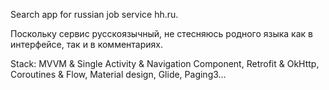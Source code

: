 Search app for russian job service hh.ru.

Поскольку сервис русскоязычный, не стесняюсь родного языка как в интерфейсе, так и в комментариях.

Stack: MVVM & Single Activity & Navigation Component, Retrofit & OkHttp, Coroutines & Flow, Material design, Glide, Paging3... 
